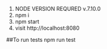1. NODE VERSION REQURED v.7.10.0
2. npm i
3. npm start
4. visit http://localhost:8080

##To run tests
npm run test
